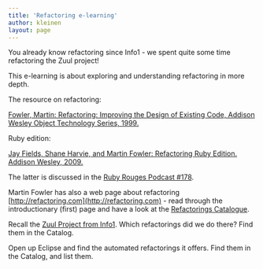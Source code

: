 ```yaml
---
title: 'Refactoring e-learning'
author: kleinen
layout: page
---
```


You already know refactoring since Info1 - we spent quite some time refactoring the Zuul project!

This e-learning is about exploring and understanding refactoring in more depth. 

The resource on refactoring:


[Fowler, Martin: Refactoring: Improving the Design of Existing Code, Addison Wesley Object Technology Series, 1999.](http://martinfowler.com/books/refactoring.daswarmalhtmlundsollswiederwerden)

Ruby edition:

[Jay Fields, Shane Harvie, and Martin Fowler: Refactoring Ruby Edition. Addison Wesley, 2009.](http://martinfowler.com/books/refactoringRubyEd.daswarmalhtmlundsollswiederwerden)


The latter is discussed in the [Ruby Rouges Podcast #178](http://devchat.tv/ruby-rogues/178-rr-book-club-refactoring-ruby-with-martin-fowler).

Martin Fowler has also a web page about refactoring 
[http://refactoring.com](http://refactoring.com) - read through the introductionary (first) page and have a look at the [Refactorings Catalogue](http://refactoring.com/catalog/).

Recall the [Zuul Project from Info1](https://github.com/htw-imi-info1/exercise10). Which refactorings did we do there? Find them in the Catalog.

Open up Eclipse and find the automated refactorings it offers. Find them in the Catalog, and list them.

